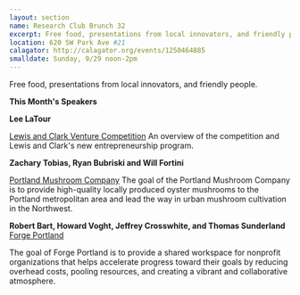 ```yaml
---
layout: section
name: Research Club Brunch 32
excerpt: Free food, presentations from local innovators, and friendly people.
location: 620 SW Park Ave #21 
calagator: http://calagator.org/events/1250464885
smalldate: Sunday, 9/29 noon-2pm
---	
```

Free food, presentations from local innovators, and friendly people.

 **This Month's Speakers**

**Lee LaTour**

[Lewis and Clark Venture Competition](http://college.lclark.edu/programs/entrepreneurship/venture_competition/)
An overview of the competition and Lewis and Clark's new entrepreneurship program.

**Zachary Tobias, Ryan Bubriski and Will Fortini**

[Portland Mushroom Company](http://www.portlandmushroomco.com)
The goal of the Portland Mushroom Company is to provide high-quality locally produced oyster mushrooms to the Portland metropolitan area and lead the way in urban mushroom cultivation in the Northwest.

**Robert Bart, Howard Voght, Jeffrey Crosswhite, and Thomas Sunderland**
[Forge Portland](http://forgeportland.org)

The goal of Forge Portland is to provide a shared workspace for nonprofit organizations that helps accelerate progress toward their goals by reducing overhead costs, pooling resources, and creating a vibrant and collaborative atmosphere. 

